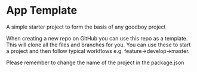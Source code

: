 # App Template

A simple starter project to form the basis of any goodboy project

When creating a new repo on GitHub you can use this repo as a template. This will clone all the files and branches for you.
You can use these to start a project and then follow typical workflows e.g. feature->develop->master.

Please remember to change the name of the project in the package.json

